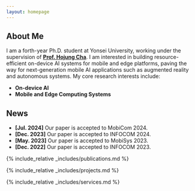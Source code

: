 ```yaml
---
layout: homepage
---
```


## About Me

I am a forth-year Ph.D. student at Yonsei University, working under the supervision of <u><strong><a href="https://mobed.yonsei.ac.kr/">Prof. Hojung Cha</a></strong></u>. I am interested in building resource-efficient on-device AI systems for mobile and edge platforms, paving the way for next-generation mobile AI applications such as augmented reality and autonomous systems. My core research interests include:

- **On-device AI**
- **Mobile and Edge Computing Systems**

## News

- **[Jul. 2024]** Our paper is accepted to MobiCom 2024.
- **[Dec. 2023]** Our paper is accepted to INFOCOM 2024.
- **[May. 2023]** Our paper is accepted to MobiSys 2023.
- **[Dec. 2022]** Our paper is accepted to INFOCOM 2023.

{% include_relative _includes/publications.md %}

{% include_relative _includes/projects.md %}

{% include_relative _includes/services.md %}
